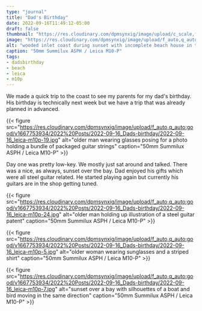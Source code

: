 ```yaml
---
type: "journal"
title: "Dad's Birthday"
date: 2022-09-16T11:49:12-05:00
draft: false
thumbnail: "https://res.cloudinary.com/dpmsynxig/image/upload/c_scale,f_auto,q_auto:good,w_740/v1667753934/2022%20Posts/2022-09-16_Dads-birthday/2022-09-16_leica-m10p-3.jpg"
image: "https://res.cloudinary.com/dpmsynxig/image/upload/f_auto,q_auto:good/v1667753934/2022%20Posts/2022-09-16_Dads-birthday/2022-09-16_leica-m10p-3.jpg"
alt: "wooded inlet coast during sunset with incomplete beach house in the distance"
caption: "50mm Summilux ASPH / Leica M10-P"
tags:
- dadsbirthday
- beach
- leica
- m10p
---
```


We made a quick trip to the coast to see my parents for my dad's birthday. His birthday is technically next week but we have a trip that was already planned in advanced.

{{< figure src="https://res.cloudinary.com/dpmsynxig/image/upload/f_auto,q_auto:good/v1667753934/2022%20Posts/2022-09-16_Dads-birthday/2022-09-16_leica-m10p-19.jpg" alt="older man wearing glasses posing for a photo holding a bundle of packaged guitar strings" caption="50mm Summilux ASPH / Leica M10-P" >}}

Day one was pretty low-key. We mostly just sat around and talked. There was a nice, as always, sunset over the bay. Dad enjoyed his gifts which were all steel guitar related. He started playing again but currently his guitars are in the shop getting tuned.


{{< figure src="https://res.cloudinary.com/dpmsynxig/image/upload/f_auto,q_auto:good/v1667753934/2022%20Posts/2022-09-16_Dads-birthday/2022-09-16_leica-m10p-24.jpg" alt="older man holding up illustration of a steel guitar patent" caption="50mm Summilux ASPH / Leica M10-P" >}}

{{< figure src="https://res.cloudinary.com/dpmsynxig/image/upload/f_auto,q_auto:good/v1667753934/2022%20Posts/2022-09-16_Dads-birthday/2022-09-16_leica-m10p-5.jpg" alt="older woman wearing sunglasses and a striped shirt" caption="50mm Summilux ASPH / Leica M10-P" >}}

{{< figure src="https://res.cloudinary.com/dpmsynxig/image/upload/f_auto,q_auto:good/v1667753934/2022%20Posts/2022-09-16_Dads-birthday/2022-09-16_leica-m10p-7.jpg" alt="sunset over a bay with silhouettes of a boat and bird moving in the same direction" caption="50mm Summilux ASPH / Leica M10-P" >}}
